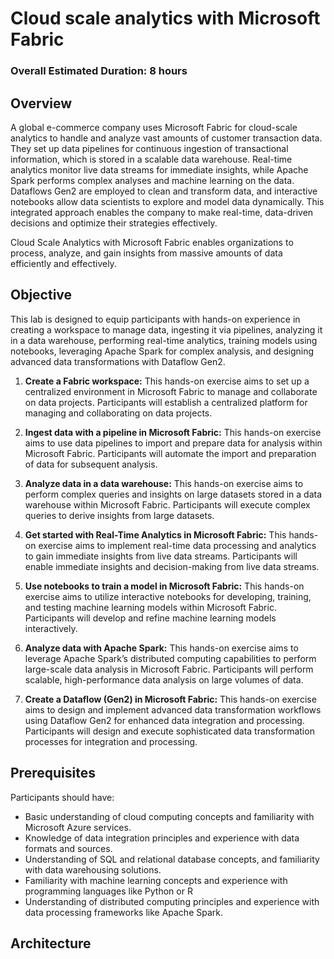 # Cloud scale analytics with Microsoft Fabric

### Overall Estimated Duration: 8 hours

## Overview

A global e-commerce company uses Microsoft Fabric for cloud-scale analytics to handle and analyze vast amounts of customer transaction data. They set up data pipelines for continuous ingestion of transactional information, which is stored in a scalable data warehouse. Real-time analytics monitor live data streams for immediate insights, while Apache Spark performs complex analyses and machine learning on the data. Dataflows Gen2 are employed to clean and transform data, and interactive notebooks allow data scientists to explore and model data dynamically. This integrated approach enables the company to make real-time, data-driven decisions and optimize their strategies effectively.

Cloud Scale Analytics with Microsoft Fabric enables organizations to process, analyze, and gain insights from massive amounts of data efficiently and effectively.

## Objective

This lab is designed to equip participants with hands-on experience in creating a workspace to manage data, ingesting it via pipelines, analyzing it in a data warehouse, performing real-time analytics, training models using notebooks, leveraging Apache Spark for complex analysis, and designing advanced data transformations with Dataflow Gen2.

1. **Create a Fabric workspace:** This hands-on exercise aims to set up a centralized environment in Microsoft Fabric to manage and collaborate on data projects. Participants will establish a centralized platform for managing and collaborating on data projects.

1. **Ingest data with a pipeline in Microsoft Fabric:** This hands-on exercise aims to use data pipelines to import and prepare data for analysis within Microsoft Fabric. Participants will automate the import and preparation of data for subsequent analysis.

1. **Analyze data in a data warehouse:** This hands-on exercise aims to perform complex queries and insights on large datasets stored in a data warehouse within Microsoft Fabric. Participants will execute complex queries to derive insights from large datasets.

1. **Get started with Real-Time Analytics in Microsoft Fabric:** This hands-on exercise aims to implement real-time data processing and analytics to gain immediate insights from live data streams. Participants will enable immediate insights and decision-making from live data streams.

1. **Use notebooks to train a model in Microsoft Fabric:** This hands-on exercise aims to utilize interactive notebooks for developing, training, and testing machine learning models within Microsoft Fabric. Participants will develop and refine machine learning models interactively.

1. **Analyze data with Apache Spark:** This hands-on exercise aims to leverage Apache Spark’s distributed computing capabilities to perform large-scale data analysis in Microsoft Fabric. Participants will perform scalable, high-performance data analysis on large volumes of data.

1. **Create a Dataflow (Gen2) in Microsoft Fabric:** This hands-on exercise aims to design and implement advanced data transformation workflows using Dataflow Gen2 for enhanced data integration and processing. Participants will design and execute sophisticated data transformation processes for integration and processing.

## Prerequisites

Participants should have:

- Basic understanding of cloud computing concepts and familiarity with Microsoft Azure services.
- Knowledge of data integration principles and experience with data formats and sources.
- Understanding of SQL and relational database concepts, and familiarity with data warehousing solutions.
- Familiarity with machine learning concepts and experience with programming languages like Python or R
- Understanding of distributed computing principles and experience with data processing frameworks like Apache Spark.

## Architecture














